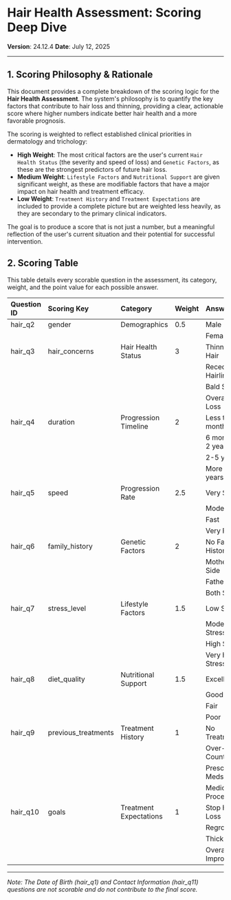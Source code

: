 # Hair Health Assessment: Scoring Deep Dive

**Version**: 24.12.4
**Date**: July 12, 2025

---

## 1. Scoring Philosophy & Rationale

This document provides a complete breakdown of the scoring logic for the **Hair Health Assessment**. The system's philosophy is to quantify the key factors that contribute to hair loss and thinning, providing a clear, actionable score where higher numbers indicate better hair health and a more favorable prognosis.

The scoring is weighted to reflect established clinical priorities in dermatology and trichology:

*   **High Weight**: The most critical factors are the user's current `Hair Health Status` (the severity and speed of loss) and `Genetic Factors`, as these are the strongest predictors of future hair loss.
*   **Medium Weight**: `Lifestyle Factors` and `Nutritional Support` are given significant weight, as these are modifiable factors that have a major impact on hair health and treatment efficacy.
*   **Low Weight**: `Treatment History` and `Treatment Expectations` are included to provide a complete picture but are weighted less heavily, as they are secondary to the primary clinical indicators.

The goal is to produce a score that is not just a number, but a meaningful reflection of the user's current situation and their potential for successful intervention.

## 2. Scoring Table

This table details every scorable question in the assessment, its category, weight, and the point value for each possible answer.

| Question ID | Scoring Key | Category | Weight | Answer | Answer ID | Points |
| :--- | :--- | :--- | :--- | :--- | :--- | :--- |
| hair_q2 | gender | Demographics | 0.5 | Male | `male` | 5 |
| | | | | Female | `female` | 5 |
| hair_q3 | hair_concerns | Hair Health Status | 3 | Thinning Hair | `thinning` | 4 |
| | | | | Receding Hairline | `receding` | 3 |
| | | | | Bald Spots | `bald_spots` | 2 |
| | | | | Overall Hair Loss | `overall_loss` | 1 |
| hair_q4 | duration | Progression Timeline | 2 | Less than 6 months | `recent` | 8 |
| | | | | 6 months - 2 years | `moderate` | 6 |
| | | | | 2-5 years | `long` | 4 |
| | | | | More than 5 years | `very_long` | 2 |
| hair_q5 | speed | Progression Rate | 2.5 | Very Slow | `slow` | 8 |
| | | | | Moderate | `moderate` | 6 |
| | | | | Fast | `fast` | 3 |
| | | | | Very Fast | `very_fast` | 1 |
| hair_q6 | family_history | Genetic Factors | 2 | No Family History | `none` | 9 |
| | | | | Mother's Side | `mother` | 6 |
| | | | | Father's Side | `father` | 5 |
| | | | | Both Sides | `both` | 3 |
| hair_q7 | stress_level | Lifestyle Factors | 1.5 | Low Stress | `low` | 9 |
| | | | | Moderate Stress | `moderate` | 7 |
| | | | | High Stress | `high` | 4 |
| | | | | Very High Stress | `very_high` | 2 |
| hair_q8 | diet_quality | Nutritional Support | 1.5 | Excellent | `excellent` | 9 |
| | | | | Good | `good` | 7 |
| | | | | Fair | `fair` | 5 |
| | | | | Poor | `poor` | 2 |
| hair_q9 | previous_treatments | Treatment History | 1 | No Treatments | `none` | 7 |
| | | | | Over-the-Counter | `otc` | 6 |
| | | | | Prescription Meds | `prescription` | 5 |
| | | | | Medical Procedures | `procedures` | 4 |
| hair_q10 | goals | Treatment Expectations | 1 | Stop Hair Loss | `stop_loss` | 8 |
| | | | | Regrow Hair | `regrow` | 6 |
| | | | | Thicken Hair | `thicken` | 7 |
| | | | | Overall Improvement | `improve` | 8 |

---
*Note: The Date of Birth (hair_q1) and Contact Information (hair_q11) questions are not scorable and do not contribute to the final score.* 